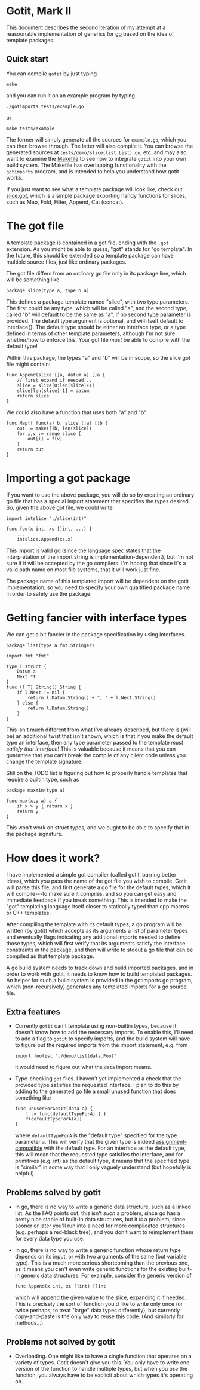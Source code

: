 Gotit, Mark II
==============

This document describes the second iteration of my attempt at a
reasoonable implementation of generics for [go](http://golang.org)
based on the idea of template packages.

Quick start
-----------

You can compile `gotit` by just typing

    make

and you can run it on an example program by typing

    ./gotimports tests/example.go

or

    make tests/example

The former will simply generate all the sources for `example.go`,
which you can then browse through.  The latter will also compile it.
You can browse the generated sources at
`tests/demo/slice(list.List).go`, etc. and may also want to examine
the [Makefile][1] to see how to integrate `gotit` into your own build
system.  The Makefile has overlapping functionality with the
`gotimports` program, and is intended to help you understand how gotit
works.

If you just want to see what a template package will look like, check
out [slice.got][2], which is a simple package exporting handy
functions for slices, such as Map, Fold, Filter, Append, Cat (concat).

[1]: http://github.com/droundy/gotit/blob/master/Makefile
[2]: http://github.com/droundy/gotit/blob/master/tests/demo/slice.got

The got file
============

A template package is contained in a got file, ending with the `.got`
extension.  As you might be able to guess, "got" stands for "go
template".  In the future, this should be extended so a template
package can have multiple source files, just like ordinary packages.

The got file differs from an ordinary go file only in its package
line, which will be something like

    package slice(type a, type b a)

This defines a package template named "slice", with two type
parameters.  The first could be any type, which will be called "a",
and the second type, called "b" will default to be the same as "a", if
no second type parameter is provided.  The default type argument is
optional, and will itself default to interface{}.  The default type
should be either an interface type, or a type defined in terms of
other template parameters, although I'm not sure whether/how to
enforce this.  Your got file *must* be able to compile with the
default type!

Within this package, the types "a" and "b" will be in scope, so the
slice got file might contain:

    func Append(slice []a, datum a) []a {
        // first expand if needed...
        slice = slice[0:len(slice)+1]
        slice[len(slice)-1] = datum
        return slice
    }

We could also have a function that uses both "a" and "b":

    func Map(f func(a) b, slice []a) []b {
        out := make([]b, len(slice))
        for i,v := range slice {
            out[i] = f(v)
        }
        return out
    }

Importing a got package
=======================

If you want to use the above package, you will do so by creating an
ordinary go file that has a special import statement that specifies
the types desired.  So, given the above got file, we could write

    import intslice "./slice(int)"

    func foo(x int, xs []int, ...) {
        ...
        intslice.Append(xs,x)

This import is valid go (since the language spec states that the
interpretation of the import string is implementation-dependent), but
I'm not sure if it will be accepted by the go compilers.  I'm hoping
that since it's a valid path name on most file systems, that it will
work just fine.

The package name of this templated import will be dependent on the
gotit implementation, so you need to specify your own qualtified
package name in order to safely use the package.

Getting fancier with interface types
====================================

We can get a bit fancier in the package specification by using
interfaces.

    package list(type a fmt.Stringer)

    import fmt "fmt"

    type T struct {
        Datum a
        Next *T
    }
    func (l T) String() String {
        if l.Next != nil {
            return l.Datum.String() + ", " + l.Next.String()
        } else {
            return l.Datum.String()
        }
    }

This isn't much different from what I've already described, but there
is (will be) an additional twist that isn't shown, which is that if
you make the default type an interface, then any type parameter passed
to the template *must satisfy that interface*! This is valuable
because it means that you can guarantee that you can't break the
compile of any client code unless you change the template signature.

Still on the TODO list is figuring out how to properly handle
templates that require a builtin type, such as

    package maxmin(type a)
    
    func max(x,y a) a {
        if x > y { return x }
        return y
    }

This won't work on struct types, and we ought to be able to specify
that in the package signature.

How does it work?
=================

I have implemented a simple got compiler (called gotit, barring better
ideas), which you pass the name of the got file you wish to compile.
Gotit will parse this file, and first generate a go file for the
default types, which it will compile---to make sure it compiles, and
so you can get easy and immediate feedback if you break something.
This is intended to make the "got" templating language itself closer
to statically typed than cpp macros or C++ templates.

After compiling the template with its default types, a go program will
be written (by gotit) which accepts as its arguments a list of
parameter types and eventually flags indicating any additional imports
needed to define those types, which will first verify that its
arguments satisfy the interface constraints in the package, and then
will write to stdout a go file that can be compiled as that template
package.

A go build system needs to track down and build imported packages, and
in order to work with gotit, it needs to know how to build templated
packages.  An helper for such a build system is provided in the
gotimports.go program, which (non-recursively) generates any templated
imports for a go source file.


Extra features
--------------

- Currently `gotit` can't template using non-builtin types, because it
  doesn't know how to add the necessary imports.  To enable
  this, I'll need to add a flag to `gotit` to specify imports, and the
  build system will have to figure out the required imports from the
  import statement, e.g. from

      import foolist "./demo/list(data.Foo)"

  it would need to figure out what the `data` import means.

- Type-checking `got` files.  I haven't  yet implemented a check that
  the provided type satisfies the requested interface.  I plan to do
  this by adding to the generated go file a small unused function that
  does something like

      func unusedForGotIt(data a) {
          f := func(defaultTypeForA) { }
          f(defaultTypeForA(a))
      }

  where `defaultTypeForA` is the "default type" specified for the type
  parameter `a`.  This will verify that the given type is indeed
  [assignment-compatible][3]
  with the default type.  For an interface as the default type, this
  will mean that the requested type satisfies the interface, and for
  primitives (e.g. int) as the default type, it means that the
  specified type is "similar" in some way that I only vaguely
  understand (but hopefully is helpful).

[3]: http://golang.org/doc/go_spec.html#Assignment_compatibility

Problems solved by gotit
------------------------

- In go, there is no way to write a generic data structure, such as a
  linked list.  As the FAQ points out, this isn't *such* a problem,
  since go has a pretty nice stable of built-in data structures, but
  it *is* a problem, since sooner or later you'll run into a need for
  more complicated structures (e.g. perhaps a red-black tree), and you
  don't want to reimplement them for every data type you use.

- In go, there is no way to write a generic function whose return type
  depends on its input, or with two arguments of the same (but
  variable type).  This is a much more serious shortcoming than the
  previous one, as it means you can't even write generic functions for
  the existing built-in generic data structures.  For example,
  consider the generic version of

      func Append(x int, xs []int) []int

  which will append the given value to the slice, expanding it if
  needed.  This is precisely the sort of function you'd like to write
  only once (or twice perhaps, to treat "large" data types
  differently), but currently copy-and-paste is the only way to reuse
  this code.  (And similarly for methods...)

Problems not solved by gotit
----------------------------

- Overloading.  One might like to have a single function that operates
  on a variety of types.  Gotit doesn't give you this.  You only have
  to write one version of the function to handle multiple types, but
  when you *use* the function, you always have to be explicit about
  which types it's operating on.
